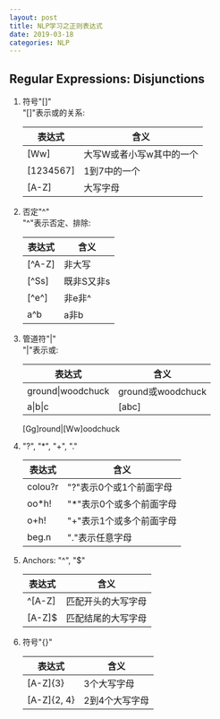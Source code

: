 ```yaml
---
layout: post
title: NLP学习之正则表达式
date: 2019-03-18
categories: NLP
---
```


## Regular Expressions: Disjunctions ##

1. 符号"[]"  
    "[]"表示或的关系:

    表达式|含义  
    --|--  
    [Ww]|大写W或者小写w其中的一个
    [1234567]|1到7中的一个
    [A-Z]|大写字母

2. 否定"^"  
    "^"表示否定、排除:

    表达式|含义  
    --|--  
    [^A-Z]|非大写
    [^Ss]|既非S又非s
    [^e^]|非e非^
    a^b|a非b

3. 管道符"|"  
    "|"表示或:

    表达式|含义  
    --|--  
    ground\|woodchuck|ground或woodchuck
    a\|b\|c|[abc]
    [Gg]round\|[Ww]oodchuck

4. "?", "*", "+", "."  

    表达式|含义  
    --|--  
    colou?r|"?"表示0个或1个前面字母
    oo*h!|"\*"表示0个或多个前面字母
    o+h!|"+"表示1个或多个前面字母
    beg.n|"."表示任意字母

5. Anchors: "^", "$"  

    表达式|含义  
    --|--  
    ^[A-Z]|匹配开头的大写字母
    [A-Z]$|匹配结尾的大写字母

6. 符号"{}"  

    表达式|含义  
    --|--  
    [A-Z]{3}|3个大写字母
    [A-Z]{2, 4}|2到4个大写字母